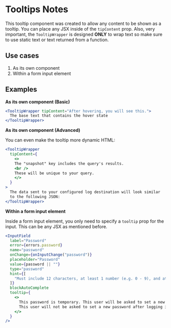# Tooltips Notes

This tooltip component was created to allow any content to be shown as a tooltip. You can place any
JSX inside of the `tipContent` prop. Also, very important, the `TooltipWrapper` is designed **ONLY**
to wrap text so make sure to use static text or text returned from a function.

## Use cases

1. As its own component
2. Within a form input element

## Examples

**As its own component (Basic)**
```jsx
<TooltipWrapper tipContent="After hovering, you will see this.">
  The base text that contains the hover state
</TooltipWrapper>
```

**As its own component (Advanced)**

You can even make the tooltip more dynamic HTML:

```jsx
<TooltipWrapper
  tipContent={
    <>
    The "snapshot" key includes the query's results. 
    <br />
    These will be unique to your query.
    </>
  }
>
  The data sent to your configured log destination will look similar
  to the following JSON:
</TooltipWrapper>
```

**Within a form input element**

Inside a form input element, you only need to specify a `tooltip` prop for the input. This can be
any JSX as mentioned before.

```jsx
<InputField
  label="Password"
  error={errors.password}
  name="password"
  onChange={onInputChange("password")}
  placeholder="Password"
  value={password || ""}
  type="password"
  hint={[
    "Must include 12 characters, at least 1 number (e.g. 0 - 9), and at least 1 symbol (e.g. &*#)",
  ]}
  blockAutoComplete
  tooltip={
    <>
      This password is temporary. This user will be asked to set a new password after logging in to the Fleet UI.<br /><br />
      This user will not be asked to set a new password after logging in to fleetctl or the Fleet API.
    </>
  }
/>
```